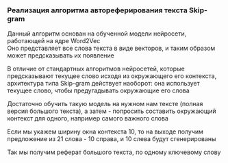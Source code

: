 ### Реализация алгоритма автореферирования текста Skip-gram

Данный алгоритм основан на обученной модели нейросети, работающей на ядре Word2Vec  
Оно представляет все слова текста в виде векторов, и таким образом может предсказывать их появление

В отличие от стандартных алгоритмов нейросетей, которые предсказывают текущее слово исходя из окружающего его контекста, архитектура типа Skip-gram действует наоборот: она использует текущее слово, чтобы предугадывать окружающие его слова

Достаточно обучить такую модель на нужном нам тексте (полная версия большого текста), а затем - попросить составить окружающий контекст для одного, например самого важного слова  

Если мы укажем ширину окна контекста 10, то на выходе получим предложение из 21 слова - 10 справа, и 10 слева будут сгенерированы

Так мы получим реферат большого текста, по одному ключевому слову
